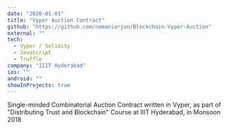 ```yaml
---
date: "2020-01-01"
title: "Vyper Auction Contract"
github: "https://github.com/nemaniarjun/Blockchain-Vyper-Auction"
external: ""
tech:
  - Vyper / Solidity
  - JavaScript
  - Truffle
company: "IIIT Hyderabad"
ios: ""
android: ""
showInProjects: true
---
```


Single-minded Combinatorial Auction Contract written in Vyper, as part of "Distributing Trust and Blockchain" Course at IIIT Hyderabad, in Monsoon 2018
